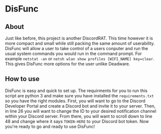 # DisFunc

## About
Just like before, this project is another DiscordRAT. This time however it is more compact and small while still packing the same amount of userability. DisFunc will
allow a user to take control of a users conputer and run the usual system commands you would run in the command prompt. For example `netstat -an` or `netsh wlan show profiles [WIFI_NAME] key=clear`. This gives DisFunc more options for the user unlike Deadware. 

## How to use
DisFunc is easy and quick to set up. The requirments for you to run this script are python 3 and make sure you have installed the `requirements.txt` so you have the right modules. First, you will want to go to the Discord Developer Portal and create a Discord bot and invite it to your server. Then, in line 26 you will want to change the ID to your desired notification channel within your Discord server. From there, you will want to scroll down to line 48 and change where it says `TOKEN-HERE` to your Discord bot token. Now you're ready to go and ready to use DisFunc!
